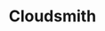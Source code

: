 ---
blog: https://blog.cloudsmith.io/
codehost: https://github.com/cloudsmith-io
facebook: https://facebook.com/cloudsmith.io
linkedin: https://linkedin.com/company/cloudsmith
logohandle: cloudsmithio
sort: cloudsmith
title: Cloudsmith
twitter: https://x.com/cloudsmith_io
website: https://cloudsmith.io/
youtube: https://youtube.com/channel/UCO8NZYdzB3RgO4HXkHG7QiQ
---